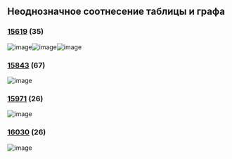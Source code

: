 ## Неоднозначное соотнесение таблицы и графа
### [15619](https://inf-ege.sdamgia.ru/problem?id=15619) (35)
![image](https://user-images.githubusercontent.com/70198995/171639147-0f39f12c-5210-4e0a-bc83-387f050493f9.png)![image](https://user-images.githubusercontent.com/70198995/171639184-44061fdb-0d37-4c9e-a35e-2783e85e14c9.png)![image](https://user-images.githubusercontent.com/70198995/171640891-e4f17690-ada2-49be-bc38-647a62caf689.png)
### [15843](https://inf-ege.sdamgia.ru/problem?id=15843) (67)
![image](https://user-images.githubusercontent.com/70198995/171736261-ab1c4039-8d09-4c9d-a74e-b4c85090253a.png)
### [15971](https://inf-ege.sdamgia.ru/problem?id=15971) (26)
![image](https://user-images.githubusercontent.com/70198995/171738461-2e4e1ad0-3b95-49a5-b4f7-6270e774790a.png)
### [16030](https://inf-ege.sdamgia.ru/problem?id=16030) (26)
![image](https://user-images.githubusercontent.com/70198995/171739062-4804e592-0ccc-42fe-a425-321c8e343005.png)

